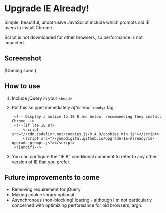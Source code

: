 # Upgrade IE Already!

Simple, beautiful, unobtrusive JavaScript include which prompts old IE users to install Chrome.

Script is not downloaded for other browsers, so performance is not impacted.

## Screenshot

(Coming soon.)

## How to use

1. Include jQuery in your `<head>`

2. Put this snippet immediately *after* your `<body>` tag:

		<!-- Display a notice to IE 8 and below, recommending they install Chrome -->
		<!--[if lte IE 8]>
			<script src="//cdn.jsdelivr.net/cookies.js/0.4.0/cookies.min.js"></script>
			<script src="//yumpdigital.github.io/Upgrade-IE-Already/ie-upgrade-prompt.js"></script>
		<![endif]-->

3. You can configure the "IE 8" conditional comment to refer to any other version of IE that you prefer.

## Future improvements to come

* Removing requirement for jQuery
* Making cookie library optional
* Asynchronous (non-blocking) loading - although I'm not particularly concerned with optimizing performance for old browsers, argh.